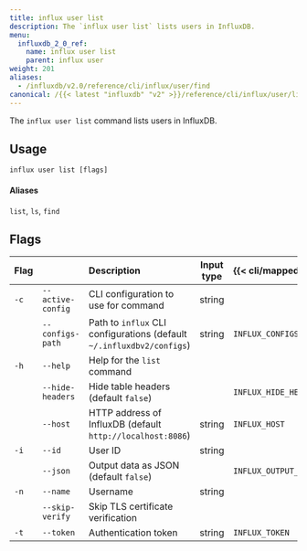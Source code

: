 ```yaml
---
title: influx user list
description: The `influx user list` lists users in InfluxDB.
menu:
  influxdb_2_0_ref:
    name: influx user list
    parent: influx user
weight: 201
aliases:
  - /influxdb/v2.0/reference/cli/influx/user/find
canonical: /{{< latest "influxdb" "v2" >}}/reference/cli/influx/user/list/
---
```


The `influx user list` command lists users in InfluxDB.

## Usage
```
influx user list [flags]
```

#### Aliases
`list`, `ls`, `find`

## Flags
| Flag |                   | Description                                                           | Input type  | {{< cli/mapped >}}    |
|:---- |:---               |:-----------                                                           |:----------: |:------------------    |
| `-c` | `--active-config` | CLI configuration to use for command                                  | string      |                       |
|      | `--configs-path`  | Path to `influx` CLI configurations (default `~/.influxdbv2/configs`) | string      |`INFLUX_CONFIGS_PATH`  |
| `-h` | `--help`          | Help for the `list` command                                           |             |                       |
|      | `--hide-headers`  | Hide table headers (default `false`)                                  |             | `INFLUX_HIDE_HEADERS` |
|      | `--host`          | HTTP address of InfluxDB (default `http://localhost:8086`)            | string      | `INFLUX_HOST`         |
| `-i` | `--id`            | User ID                                                               | string      |                       |
|      | `--json`          | Output data as JSON (default `false`)                                 |             | `INFLUX_OUTPUT_JSON`  |
| `-n` | `--name`          | Username                                                              | string      |                       |
|      | `--skip-verify`   | Skip TLS certificate verification                                     |             |                       |
| `-t` | `--token`         | Authentication token                                                  | string      | `INFLUX_TOKEN`        |
